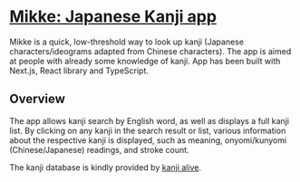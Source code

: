 # [Mikke: Japanese Kanji app](https://mikke-kanji.vercel.app)

Mikke is a quick, low-threshold way to look up kanji (Japanese characters/ideograms adapted from Chinese characters). The app is aimed at people with already some knowledge of kanji. App has been built with Next.js, React library and TypeScript.

## Overview

The app allows kanji search by English word, as well as displays a full kanji list. By clicking on any kanji in the search result or list, various information about the respective kanji is displayed, such as meaning, onyomi/kunyomi (Chinese/Japanese) readings, and stroke count. 

The kanji database is kindly provided by [kanji alive](https://rapidapi.com/KanjiAlive/api/learn-to-read-and-write-japanese-kanji/).
